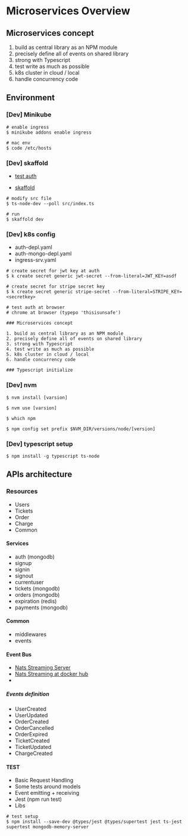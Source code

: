 # Microservices Overview

## Microservices concept

1. build as central library as an NPM module
2. precisely define all of events on shared library
3. strong with Typescript
4. test write as much as possible
5. k8s cluster in cloud / local
6. handle concurrency code

## Environment
### [Dev] Minikube
```
# enable ingress
$ minikube addons enable ingress

# mac env
$ code /etc/hosts
```

### [Dev] skaffold

- [test auth](https://skaffold.dev/)

- [skaffold](https://skaffold.dev/docs/references/yaml/)

```
# modify src file
$ ts-node-dev --poll src/index.ts

# run
$ skaffold dev
```

### [Dev] k8s config

- auth-depl.yaml
- auth-mongo-depl.yaml
- ingress-srv.yaml

```
# create secret for jwt key at auth 
$ k create secret generic jwt-secret --from-literal=JWT_KEY=asdf

# create secret for stripe secret key
$ k create secret generic stripe-secret --from-literal=STRIPE_KEY=<secretkey>

```

```
# test auth at browser
# chrome at browser (typepo 'thisisunsafe')

### Microservices concept

1. build as central library as an NPM module
2. precisely define all of events on shared library
3. strong with Typescript
4. test write as much as possible
5. k8s cluster in cloud / local
6. handle concurrency code

### Typescript initialize
```
### [Dev] nvm
```
$ nvm install [varsion]

$ nvm use [varsion]

$ which npm

$ npm config set prefix $NVM_DIR/versions/node/[version]

```

### [Dev] typescript setup
```
$ npm install -g typescript ts-node
```

## APIs architecture
### Resources

- Users
- Tickets
- Order
- Charge
- Common

#### Services

- auth (mongodb)
- signup
- signin
- signout
- currentuser
- tickets (mongodb)
- orders (mongodb)
- expiration (redis)
- payments (mongodb)

#### Common 

- middlewares
- events

#### Event Bus

- [Nats Streaming Server](https://docs.nats.io)
- [Nats Streaming at docker hub](https://hub.docker.com/_/nats-streaming)
- 

##### Events definition

- UserCreated
- UserUpdated
- OrderCreated
- OrderCancelled
- OrderExpired
- TicketCreated
- TicketUpdated
- ChargeCreated

#### TEST

- Basic Request Handling
- Some tests around models
- Event emitting + receiving
- Jest (npm run test)
- Libs
  
```
# test setup
$ npm install --save-dev @types/jest @types/supertest jest ts-jest supertest mongodb-memory-server
```
